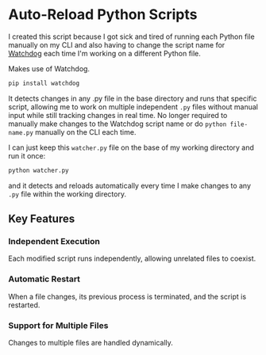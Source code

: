 # Auto-Reload Python Scripts

I created this script because I got sick and tired of running each Python file manually on my CLI and also having to change the script name for [Watchdog](https://github.com/gorakhargosh/watchdog) each time I'm working on a different Python file.

Makes use of Watchdog.

```zsh
pip install watchdog
```

It detects changes in any .py file in the base directory and runs that specific script, allowing me to work on multiple independent `.py` files without manual input while still tracking changes in real time. No longer required to manually make changes to the Watchdog script name or do `python file-name.py` manually on the CLI each time.

I can just keep this `watcher.py` file on the base of my working directory and run it once:

```zsh
python watcher.py
```

and it detects and reloads automatically every time I make changes to any `.py` file within the working directory.

## Key Features
### Independent Execution
Each modified script runs independently, allowing unrelated files to coexist.

### Automatic Restart
When a file changes, its previous process is terminated, and the script is restarted.

### Support for Multiple Files
Changes to multiple files are handled dynamically.
